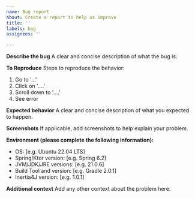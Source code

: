 ```yaml
---
name: Bug report
about: Create a report to help us improve
title: ''
labels: bug
assignees: ''

---
```


**Describe the bug**
A clear and concise description of what the bug is.

**To Reproduce**
Steps to reproduce the behavior:
1. Go to '...'
2. Click on '....'
3. Scroll down to '....'
4. See error

**Expected behavior**
A clear and concise description of what you expected to happen.

**Screenshots**
If applicable, add screenshots to help explain your problem.

**Environment (please complete the following information):**
 - OS: [e.g. Ubuntu 22.04 LTS]
 - Spring/Ktor version: [e.g. Spring 6.2]
 - JVM/JDK/JRE versions: [e.g. 21.0.6]
 - Build Tool and version: [e.g. Gradle 2.0.1]
 - Inertia4J version: [e.g. 1.0.1]

**Additional context**
Add any other context about the problem here.
